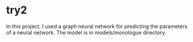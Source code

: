 # try2

In this project, I used a graph neural network for predicting the parameters of a neural network. The model is in models/monologue directory.
